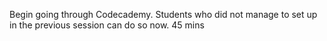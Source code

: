 Begin going through Codecademy. Students who did not manage to set up in the previous session can do so now.
45 mins